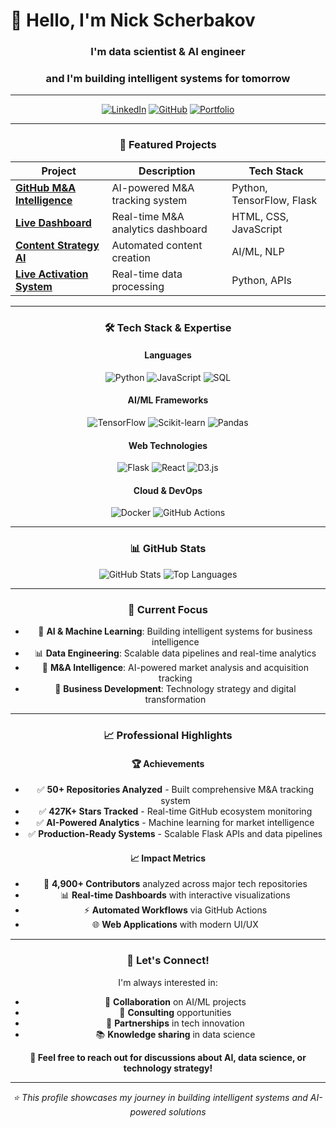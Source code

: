 # 👋 Hello, I'm Nick Scherbakov

<div align="center">

### I'm data scientist & AI engineer
### and I'm building intelligent systems for tomorrow

---

[![LinkedIn](https://img.shields.io/badge/LinkedIn-0077B5?style=for-the-badge&logo=linkedin&logoColor=white)](https://linkedin.com/in/nickscherbakov)
[![GitHub](https://img.shields.io/badge/GitHub-100000?style=for-the-badge&logo=github&logoColor=white)](https://github.com/NickScherbakov)
[![Portfolio](https://img.shields.io/badge/Portfolio-FF5722?style=for-the-badge&logo=todoist&logoColor=white)](https://nickscherbakov.dev)

---

### 📁 Featured Projects

<div align="center">

| Project | Description | Tech Stack |
|---------|-------------|------------|
| **[GitHub M&A Intelligence](MA_INTELLIGENCE.md)** | AI-powered M&A tracking system | Python, TensorFlow, Flask |
| **[Live Dashboard](https://nickscherbakov.github.io/NickScherbakov/)** | Real-time M&A analytics dashboard | HTML, CSS, JavaScript |
| **[Content Strategy AI](content_calendar.json)** | Automated content creation | AI/ML, NLP |
| **[Live Activation System](live_activation.py)** | Real-time data processing | Python, APIs |

</div>

---

### 🛠️ Tech Stack & Expertise

<div align="center">

#### Languages
![Python](https://img.shields.io/badge/Python-3776AB?style=for-the-badge&logo=python&logoColor=white)
![JavaScript](https://img.shields.io/badge/JavaScript-F7DF1E?style=for-the-badge&logo=javascript&logoColor=black)
![SQL](https://img.shields.io/badge/SQL-4479A1?style=for-the-badge&logo=mysql&logoColor=white)

#### AI/ML Frameworks
![TensorFlow](https://img.shields.io/badge/TensorFlow-FF6F00?style=for-the-badge&logo=tensorflow&logoColor=white)
![Scikit-learn](https://img.shields.io/badge/scikit--learn-F7931E?style=for-the-badge&logo=scikit-learn&logoColor=white)
![Pandas](https://img.shields.io/badge/pandas-150458?style=for-the-badge&logo=pandas&logoColor=white)

#### Web Technologies
![Flask](https://img.shields.io/badge/Flask-000000?style=for-the-badge&logo=flask&logoColor=white)
![React](https://img.shields.io/badge/React-61DAFB?style=for-the-badge&logo=react&logoColor=black)
![D3.js](https://img.shields.io/badge/D3.js-F9A03C?style=for-the-badge&logo=d3.js&logoColor=white)

#### Cloud & DevOps
![Docker](https://img.shields.io/badge/Docker-2496ED?style=for-the-badge&logo=docker&logoColor=white)
![GitHub Actions](https://img.shields.io/badge/GitHub_Actions-2088FF?style=for-the-badge&logo=github-actions&logoColor=white)

</div>

---

### 📊 GitHub Stats

<div align="center">

![GitHub Stats](https://github-readme-stats.vercel.app/api?username=NickScherbakov&show_icons=true&theme=dark&hide_border=true)
![Top Languages](https://github-readme-stats.vercel.app/api/top-langs/?username=NickScherbakov&layout=compact&theme=dark&hide_border=true)

</div>

---

### 🎯 Current Focus

- 🤖 **AI & Machine Learning**: Building intelligent systems for business intelligence
- 📊 **Data Engineering**: Scalable data pipelines and real-time analytics
- 🚀 **M&A Intelligence**: AI-powered market analysis and acquisition tracking
- 💼 **Business Development**: Technology strategy and digital transformation

---

### 📈 Professional Highlights

<div align="center">

#### 🏆 Achievements
- ✅ **50+ Repositories Analyzed** - Built comprehensive M&A tracking system
- ✅ **427K+ Stars Tracked** - Real-time GitHub ecosystem monitoring
- ✅ **AI-Powered Analytics** - Machine learning for market intelligence
- ✅ **Production-Ready Systems** - Scalable Flask APIs and data pipelines

#### 📈 Impact Metrics
- 👥 **4,900+ Contributors** analyzed across major tech repositories
- 📊 **Real-time Dashboards** with interactive visualizations
- ⚡ **Automated Workflows** via GitHub Actions
- 🌐 **Web Applications** with modern UI/UX

</div>

---

### 🤝 Let's Connect!

I'm always interested in:
- 🤝 **Collaboration** on AI/ML projects
- 💼 **Consulting** opportunities
- 🚀 **Partnerships** in tech innovation
- 📚 **Knowledge sharing** in data science

<div align="center">

**💬 Feel free to reach out for discussions about AI, data science, or technology strategy!**

---

*⭐ This profile showcases my journey in building intelligent systems and AI-powered solutions*

</div>